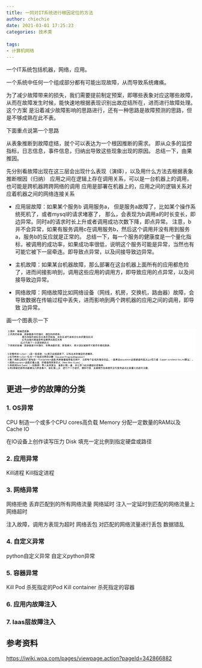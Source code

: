 ```yaml
---
title: 一同对IT系统进行根因定位的方法
author: chiechie
date: 2021-03-01 17:25:23
categories: 技术类

tags:
- 计算机网络
---
```


一个IT系统包括机器，网络，应用。

一个系统中任何一个组成部分都有可能出现故障，从而导致系统瘫痪。



为了减少故障带来的损失，我们需要提前制定预案，即哪些表象对应这哪些故障，从而在故障发生时候，能快速地根据表现识别出故症结所在，进而进行故障处理。
这个方案 是沿着减少故障影响的思路进行，还有一种思路是故障预测的思路，但是不够成熟在此不表。

下面重点说第一个思路

从表象推断到故障症结，就个可以表达为一个根因推断的需求。
即从众多的监控指标，日志信息，事件信息，归纳出导致这些现象出现的原因。
总结一下，由果推因。

先分别看故障出现在这三层会出现什么表现（演绎），以及用什么方法去根据表象推断根因（归纳）
应用之间在逻辑上存在调用关系，可以是一台机器上的调用，也可能是跨机器跨跨网络的调用
应用是部署在机器上的，应用之间的逻辑关系对应着机器之间的网络连接关系

- 应用层故障：如果某个服务b 调用服务a， 但是服务a故障了，比如某个操作系统死机了，或者mysql的请求堵塞了，
那么，会表现为b调用a的时长变长，即边异常。同时a的请求时长上升或者调用成功次数下降，即点异常。
  注意，b并不会异常，如果有服务调用c在调用服务b，然后这个调用并没有用到服务a，服务b的反应就是正常的。
  总结一下，每一个服务的健康度是一个量化指标，被调用的成功率，如果成功率很低，说明这个服务可能是异常，当然也有可能它被下一层牵连。即导致点异常，以及间接导致边异常。
  
- 主机故障：如果某台机器故障，那么部署在这台机器上面所有的应用都危险了，进而间接影响到，调用这些应用的调用方，即导致应用的点异常，以及间接导致边异常。

- 网络故障：网络故障比如网络设备（网线，机房，交换机，路由器）故障，会导致数据在传输过程中丢失，进而影响到两个跨机器的应用之间的调用，即导致 边异常。

画一个图表示一下

![图1-应用/主机/网络三种故障导致的结果](img.png)


## 更进一步的故障的分类

### 1. OS异常
CPU	制造一个或多个CPU cores高负载
Memory	分配一定数量的RAM以及Cache
IO

在IO设备上创作读写压力
Disk	填充一定比例到指定硬盘或路径
### 2. 应用异常
Kill进程	Kill指定进程

### 3. 网络异常
网络拒绝	丢弃匹配到的所有网络流量
网络延时	注入一定延时到匹配的网络流量上
网络超时

注入故障，调用方表现为超时
网络丢包	对匹配的网络流量进行丢包
数据错乱	

### 4. 自定义异常
python自定义异常	自定义python异常

### 5. 容器异常
Kill Pod	杀死指定的Pod
Kill container	杀死指定的容器

### 6. 应用内故障注入


### 7. Iaas层故障注入





## 参考资料
https://iwiki.woa.com/pages/viewpage.action?pageId=342866882

